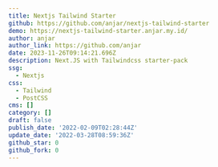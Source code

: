 ```yaml
---
title: Nextjs Tailwind Starter
github: https://github.com/anjar/nextjs-tailwind-starter
demo: https://nextjs-tailwind-starter.anjar.my.id/
author: anjar
author_link: https://github.com/anjar
date: 2023-11-26T09:14:21.696Z
description: Next.JS with Tailwindcss starter-pack
ssg:
  - Nextjs
css:
  - Tailwind
  - PostCSS
cms: []
category: []
draft: false
publish_date: '2022-02-09T02:28:44Z'
update_date: '2022-03-28T08:59:36Z'
github_star: 0
github_fork: 0
---
```

